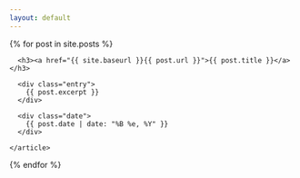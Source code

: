 ```yaml
---
layout: default
---
```


<div class="posts">
  {% for post in site.posts %}
    <article class="post">

      <h3><a href="{{ site.baseurl }}{{ post.url }}">{{ post.title }}</a></h3>
      
      <div class="entry">
        {{ post.excerpt }}
      </div>
      
      <div class="date">
        {{ post.date | date: "%B %e, %Y" }}
      </div>
      
    </article>
  {% endfor %}
</div>
